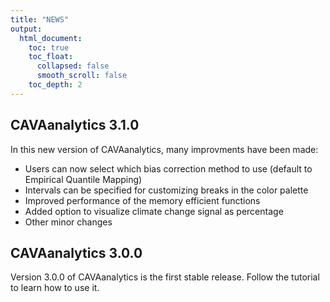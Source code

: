 ```yaml
---
title: "NEWS"
output:
  html_document:
    toc: true
    toc_float:
      collapsed: false
      smooth_scroll: false
    toc_depth: 2
---
```


## CAVAanalytics 3.1.0

In this new version of CAVAanalytics, many improvments have been made:

- Users can now select which bias correction method to use (default to Empirical Quantile Mapping)
- Intervals can be specified for customizing breaks in the color palette
- Improved performance of the memory efficient functions
- Added option to visualize climate change signal as percentage
- Other minor changes 


## CAVAanalytics 3.0.0

Version 3.0.0 of CAVAanalytics is the first stable release. Follow the tutorial to learn how to use it.
